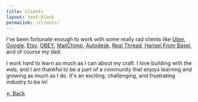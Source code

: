 ```yaml
---
title: Clients
layout: text-block
permalink: /clients/
---
```


<div class='home bio align-center' markdown='1'>
  <div class='align-center-item' markdown='1'>

I've been fortunate enough to work with some really rad clients like [Uber](http://freight.uber.com), [Google](https://www.tiltbrush.com/air/), [Etsy](http://etsy.com), [OBEY](http://obeyclothing.com), [MailChimp](http://mailchimp.com), [Autodesk](https://www.autodesk.com/redshift/), [Real Thread](http://realthread.com), [Hansel From Basel](http://hanselfrombasel.com), and of course my dad.

I work hard to learn as much as I can about my craft. I love building with the web, and I am thankful to be a part of a community that enjoys learning and growing as much as I do. It's an exciting, challenging, and frustrating industry to be in!

  <a class="back" href="{{ site.baseurl }}/">&larr; Back</a>

  </div>
</div>
